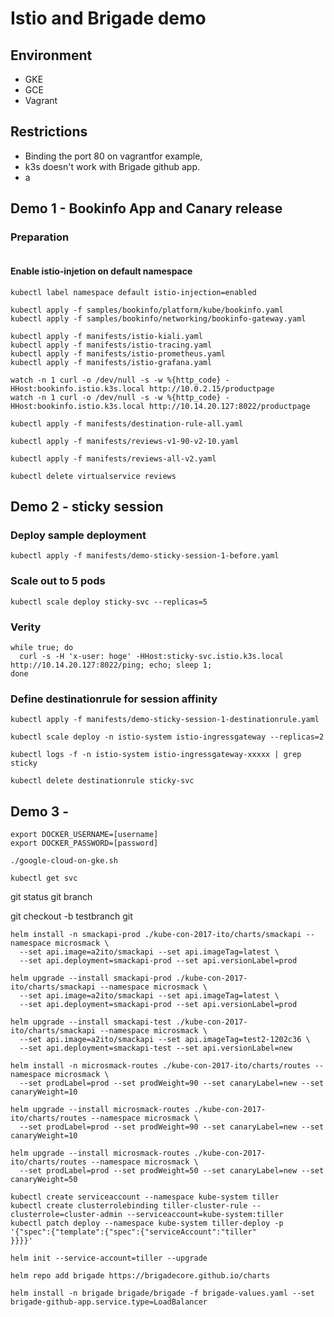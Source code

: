 # Istio and Brigade demo

## Environment
- GKE
- GCE
- Vagrant

## Restrictions
- Binding the port 80 on vagrantfor example, 
- k3s doesn't work with Brigade github app. 
- a

## Demo 1 - Bookinfo App and Canary release

### Preparation
```
```
#### Enable istio-injetion on default namespace
```
kubectl label namespace default istio-injection=enabled
```

```
kubectl apply -f samples/bookinfo/platform/kube/bookinfo.yaml
kubectl apply -f samples/bookinfo/networking/bookinfo-gateway.yaml
```

```
kubectl apply -f manifests/istio-kiali.yaml
kubectl apply -f manifests/istio-tracing.yaml
kubectl apply -f manifests/istio-prometheus.yaml
kubectl apply -f manifests/istio-grafana.yaml
```

```
watch -n 1 curl -o /dev/null -s -w %{http_code} -HHost:bookinfo.istio.k3s.local http://10.0.2.15/productpage
watch -n 1 curl -o /dev/null -s -w %{http_code} -HHost:bookinfo.istio.k3s.local http://10.14.20.127:8022/productpage
```

```
kubectl apply -f manifests/destination-rule-all.yaml
```




```
kubectl apply -f manifests/reviews-v1-90-v2-10.yaml
```

```
kubectl apply -f manifests/reviews-all-v2.yaml
```

```
kubectl delete virtualservice reviews
```

## Demo 2 - sticky session

### Deploy sample deployment
```
kubectl apply -f manifests/demo-sticky-session-1-before.yaml
```

### Scale out to 5 pods
```
kubectl scale deploy sticky-svc --replicas=5
```

### Verity
```
while true; do
  curl -s -H 'x-user: hoge' -HHost:sticky-svc.istio.k3s.local http://10.14.20.127:8022/ping; echo; sleep 1;
done
```

### Define destinationrule for session affinity
```
kubectl apply -f manifests/demo-sticky-session-1-destinationrule.yaml
```

```
kubectl scale deploy -n istio-system istio-ingressgateway --replicas=2
```

```
kubectl logs -f -n istio-system istio-ingressgateway-xxxxx | grep sticky
```

```
kubectl delete destinationrule sticky-svc
```


## Demo 3 - 

```
export DOCKER_USERNAME=[username]
export DOCKER_PASSWORD=[password]
```
```
./google-cloud-on-gke.sh
```

```
kubectl get svc
```

git status 
git branch 

git checkout -b testbranch
git 



```
helm install -n smackapi-prod ./kube-con-2017-ito/charts/smackapi --namespace microsmack \
  --set api.image=a2ito/smackapi --set api.imageTag=latest \
  --set api.deployment=smackapi-prod --set api.versionLabel=prod

helm upgrade --install smackapi-prod ./kube-con-2017-ito/charts/smackapi --namespace microsmack \
  --set api.image=a2ito/smackapi --set api.imageTag=latest \
  --set api.deployment=smackapi-prod --set api.versionLabel=prod

helm upgrade --install smackapi-test ./kube-con-2017-ito/charts/smackapi --namespace microsmack \
  --set api.image=a2ito/smackapi --set api.imageTag=test2-1202c36 \
  --set api.deployment=smackapi-test --set api.versionLabel=new

helm install -n microsmack-routes ./kube-con-2017-ito/charts/routes --namespace microsmack \
  --set prodLabel=prod --set prodWeight=90 --set canaryLabel=new --set canaryWeight=10

helm upgrade --install microsmack-routes ./kube-con-2017-ito/charts/routes --namespace microsmack \
  --set prodLabel=prod --set prodWeight=90 --set canaryLabel=new --set canaryWeight=10

helm upgrade --install microsmack-routes ./kube-con-2017-ito/charts/routes --namespace microsmack \
  --set prodLabel=prod --set prodWeight=50 --set canaryLabel=new --set canaryWeight=50
```



```
kubectl create serviceaccount --namespace kube-system tiller
kubectl create clusterrolebinding tiller-cluster-rule --clusterrole=cluster-admin --serviceaccount=kube-system:tiller
kubectl patch deploy --namespace kube-system tiller-deploy -p '{"spec":{"template":{"spec":{"serviceAccount":"tiller"
}}}}'

helm init --service-account=tiller --upgrade

helm repo add brigade https://brigadecore.github.io/charts

helm install -n brigade brigade/brigade -f brigade-values.yaml --set brigade-github-app.service.type=LoadBalancer
```
